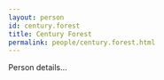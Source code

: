 ```yaml
---
layout: person
id: century.forest
title: Century Forest
permalink: people/century.forest.html
---
```


Person details...